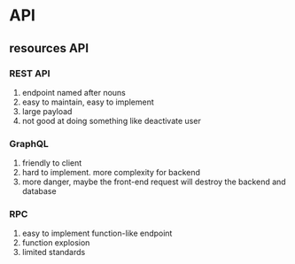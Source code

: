 # API

## resources API

### REST API

1. endpoint named after nouns
2. easy to maintain, easy to implement
3. large payload
4. not good at doing something like deactivate user

### GraphQL

1. friendly to client
2. hard to implement. more complexity for backend
3. more danger, maybe the front-end request will destroy the backend and database

### RPC

1. easy to implement function-like endpoint
2. function explosion
3. limited standards
